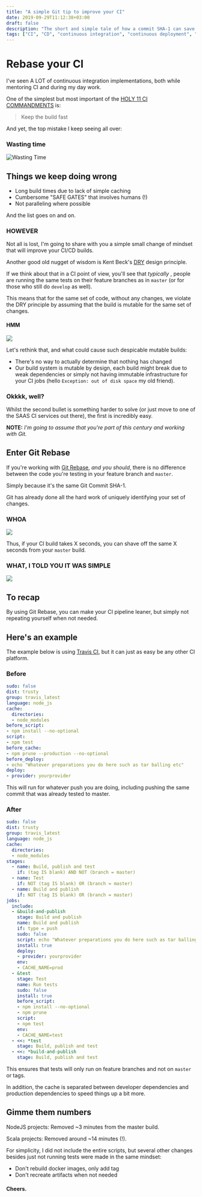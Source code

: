 ```yaml
---
title: "A simple Git tip to improve your CI"
date: 2019-09-29T11:12:38+03:00
draft: false
description: "The short and simple tale of how a commit SHA-1 can save you time and trouble"
tags: ["CI", "CD", "continuous integration", "continuous deployment", "git"]
---
```


# Rebase your CI

I've seen A LOT of continuous integration implementations, both while mentoring CI and during my day work.

One of the simplest but most important of the [HOLY 11 CI COMMANDMENTS](https://martinfowler.com/articles/continuousIntegration.html) is:

> Keep the build fast

And yet, the top mistake I keep seeing all over:

### Wasting time

![Wasting Time](https://media.giphy.com/media/lcjWzvc9po5Og6eV4V/giphy.gif)

## Things we keep doing wrong

* Long build times due to lack of simple caching
* Cumbersome "SAFE GATES" that involves humans (!)
* Not paralleling where possible

And the list goes on and on.

### HOWEVER

Not all is lost, I'm going to share with you a simple small change of mindset that will improve your CI/CD builds.

Another good old nugget of wisdom is Kent Beck's [DRY](https://martinfowler.com/bliki/BeckDesignRules.html) design principle.

If we think about that in a CI point of view, you'll see that _typically_ , people are running the same tests on their feature branches as in `master` (or for those who still do `develop` as well).

This means that for the same set of code, without any changes, we violate the DRY principle by assuming that the build is mutable for the same set of changes.

#### HMM

![](https://media.giphy.com/media/kPtv3UIPrv36cjxqLs/giphy.gif)

Let's rethink that, and what could cause such despicable mutable builds:

* There's no way to actually determine that nothing has changed
* Our build system is mutable by design, each build might break due to weak dependencies or simply not having immutable infrastructure for your CI jobs (hello `Exception: out of disk space` my old friend).

### Okkkk, well?

Whilst the second bullet is something harder to solve (or just move to one of the SAAS CI services out there), the first is incredibly easy.

**NOTE:** _I'm going to assume that you're part of this century and working with Git._

## Enter Git Rebase

If you're working with [Git Rebase](https://git-scm.com/docs/git-rebase), _and you should_, there is no difference between the code you're testing in your feature branch and `master`.

Simply because it's the same Git Commit SHA-1.

Git has already done all the hard work of uniquely identifying your set of changes.

### WHOA

![](https://media.giphy.com/media/1TjuPOvVALy4o/giphy.gif)

Thus, if your CI build takes X seconds, you can shave off the same X seconds from your `master` build.

### WHAT, I TOLD YOU IT WAS SIMPLE

![](https://media.giphy.com/media/iKHWBVBR3sevcSRiLZ/giphy.gif)

## To recap

By using Git Rebase, you can make your CI pipeline leaner, but simply not repeating yourself when not needed.

## Here's an example

The example below is using [Travis CI](https://travis-ci.com), but it can just as easy be any other CI platform.

### Before

```yaml
sudo: false
dist: trusty
group: travis_latest
language: node_js
cache:
  directories:
  - node_modules
before_script:
- npm install --no-optional
script:
- npm test
before_cache:
- npm prune --production --no-optional
before_deploy:
- echo "Whatever preparations you do here such as tar balling etc"
deploy:
- provider: yourprovider
```

This will run for whatever push you are doing, including pushing the same commit that was already tested to master.

### After

```yaml
sudo: false
dist: trusty
group: travis_latest
language: node_js
cache:
  directories:
  - node_modules
stages:
  - name: Build, publish and test
    if: (tag IS blank) AND NOT (branch = master)
  - name: Test
    if: NOT (tag IS blank) OR (branch = master)
  - name: Build and publish
    if: NOT (tag IS blank) OR (branch = master)
jobs:
  include:
  - &build-and-publish
    stage: Build and publish
    name: Build and publish
    if: type = push
    sudo: false
    script: echo "Whatever preparations you do here such as tar balling etc"
    install: true
    deploy:
    - provider: yourprovider
    env:
    - CACHE_NAME=prod
  - &test
    stage: Test
    name: Run tests
    sudo: false
    install: true
    before_script:
    - npm install --no-optional
    - npm prune
    script:
    - npm test
    env:
    - CACHE_NAME=test
  - <<: *test
    stage: Build, publish and test
  - <<: *build-and-publish
    stage: Build, publish and test
```

This ensures that tests will only run on feature branches and not on `master` or tags.

In addition, the cache is separated between developer dependencies and production dependencies to speed things up a bit more.

## Gimme them numbers

NodeJS projects: Removed ~3 minutes from the master build.

Scala projects: Removed around ~14 minutes (!).

For simplicity, I did not include the entire scripts, but several other changes besides just not running tests were made in the same mindset:

* Don't rebuild docker images, only add tag
* Don't recreate artifacts when not needed


#### Cheers.
